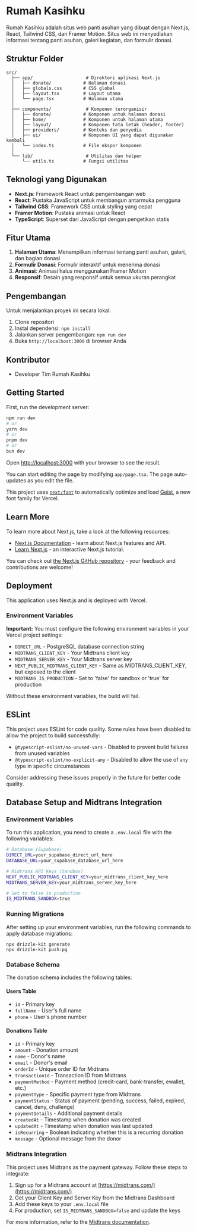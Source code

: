 # Rumah Kasihku

Rumah Kasihku adalah situs web panti asuhan yang dibuat dengan Next.js, React, Tailwind CSS, dan Framer Motion. Situs web ini menyediakan informasi tentang panti asuhan, galeri kegiatan, dan formulir donasi.

## Struktur Folder

```
src/
  ├── app/                    # Direktori aplikasi Next.js
  │   ├── donate/            # Halaman donasi
  │   ├── globals.css        # CSS global
  │   ├── layout.tsx         # Layout utama
  │   └── page.tsx           # Halaman utama
  │
  ├── components/             # Komponen terorganisir
  │   ├── donate/            # Komponen untuk halaman donasi 
  │   ├── home/              # Komponen untuk halaman utama
  │   ├── layout/            # Komponen tata letak (header, footer)
  │   ├── providers/         # Konteks dan penyedia
  │   ├── ui/                # Komponen UI yang dapat digunakan kembali
  │   └── index.ts           # File ekspor komponen
  │
  └── lib/                    # Utilitas dan helper
      └── utils.ts           # Fungsi utilitas
```

## Teknologi yang Digunakan

- **Next.js**: Framework React untuk pengembangan web
- **React**: Pustaka JavaScript untuk membangun antarmuka pengguna
- **Tailwind CSS**: Framework CSS untuk styling yang cepat
- **Framer Motion**: Pustaka animasi untuk React
- **TypeScript**: Superset dari JavaScript dengan pengetikan statis

## Fitur Utama

1. **Halaman Utama**: Menampilkan informasi tentang panti asuhan, galeri, dan bagian donasi
2. **Formulir Donasi**: Formulir interaktif untuk menerima donasi
3. **Animasi**: Animasi halus menggunakan Framer Motion
4. **Responsif**: Desain yang responsif untuk semua ukuran perangkat

## Pengembangan

Untuk menjalankan proyek ini secara lokal:

1. Clone repositori
2. Instal dependensi: `npm install`
3. Jalankan server pengembangan: `npm run dev`
4. Buka `http://localhost:3000` di browser Anda

## Kontributor

- Developer Tim Rumah Kasihku

## Getting Started

First, run the development server:

```bash
npm run dev
# or
yarn dev
# or
pnpm dev
# or
bun dev
```

Open [http://localhost:3000](http://localhost:3000) with your browser to see the result.

You can start editing the page by modifying `app/page.tsx`. The page auto-updates as you edit the file.

This project uses [`next/font`](https://nextjs.org/docs/app/building-your-application/optimizing/fonts) to automatically optimize and load [Geist](https://vercel.com/font), a new font family for Vercel.

## Learn More

To learn more about Next.js, take a look at the following resources:

- [Next.js Documentation](https://nextjs.org/docs) - learn about Next.js features and API.
- [Learn Next.js](https://nextjs.org/learn) - an interactive Next.js tutorial.

You can check out [the Next.js GitHub repository](https://github.com/vercel/next.js) - your feedback and contributions are welcome!

## Deployment

This application uses Next.js and is deployed with Vercel.

### Environment Variables

**Important:** You must configure the following environment variables in your Vercel project settings:

- `DIRECT_URL` - PostgreSQL database connection string
- `MIDTRANS_CLIENT_KEY` - Your Midtrans client key
- `MIDTRANS_SERVER_KEY` - Your Midtrans server key 
- `NEXT_PUBLIC_MIDTRANS_CLIENT_KEY` - Same as MIDTRANS_CLIENT_KEY, but exposed to the client
- `MIDTRANS_IS_PRODUCTION` - Set to 'false' for sandbox or 'true' for production

Without these environment variables, the build will fail.

## ESLint

This project uses ESLint for code quality. Some rules have been disabled to allow the project to build successfully:

- `@typescript-eslint/no-unused-vars` - Disabled to prevent build failures from unused variables
- `@typescript-eslint/no-explicit-any` - Disabled to allow the use of `any` type in specific circumstances

Consider addressing these issues properly in the future for better code quality.

## Database Setup and Midtrans Integration

### Environment Variables
To run this application, you need to create a `.env.local` file with the following variables:

```bash
# Database (Supabase)
DIRECT_URL=your_supabase_direct_url_here
DATABASE_URL=your_supabase_database_url_here

# Midtrans API Keys (Sandbox)
NEXT_PUBLIC_MIDTRANS_CLIENT_KEY=your_midtrans_client_key_here
MIDTRANS_SERVER_KEY=your_midtrans_server_key_here

# Set to false in production
IS_MIDTRANS_SANDBOX=true
```

### Running Migrations

After setting up your environment variables, run the following commands to apply database migrations:

```
npx drizzle-kit generate
npx drizzle-kit push:pg
```

### Database Schema

The donation schema includes the following tables:

#### Users Table
- `id` - Primary key
- `fullName` - User's full name
- `phone` - User's phone number

#### Donations Table
- `id` - Primary key
- `amount` - Donation amount
- `name` - Donor's name
- `email` - Donor's email
- `orderId` - Unique order ID for Midtrans
- `transactionId` - Transaction ID from Midtrans
- `paymentMethod` - Payment method (credit-card, bank-transfer, ewallet, etc.)
- `paymentType` - Specific payment type from Midtrans
- `paymentStatus` - Status of payment (pending, success, failed, expired, cancel, deny, challenge)
- `paymentDetails` - Additional payment details
- `createdAt` - Timestamp when donation was created
- `updatedAt` - Timestamp when donation was last updated
- `isRecurring` - Boolean indicating whether this is a recurring donation
- `message` - Optional message from the donor

### Midtrans Integration

This project uses Midtrans as the payment gateway. Follow these steps to integrate:

1. Sign up for a Midtrans account at [https://midtrans.com/](https://midtrans.com/)
2. Get your Client Key and Server Key from the Midtrans Dashboard
3. Add these keys to your `.env.local` file
4. For production, set `IS_MIDTRANS_SANDBOX=false` and update the keys

For more information, refer to the [Midtrans documentation](https://docs.midtrans.com/).
